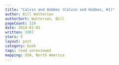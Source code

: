 ```yaml
---
title: "Calvin and Hobbes (Calvin and Hobbes, #1)"
author: Bill Watterson
authorSort: Watterson, Bill
pageCount: 128
date: 2014-01-01
written: 1987
stars: 5
layout: post
category: book
tags: read unreviewed
mapping: USA, North America
---
```

